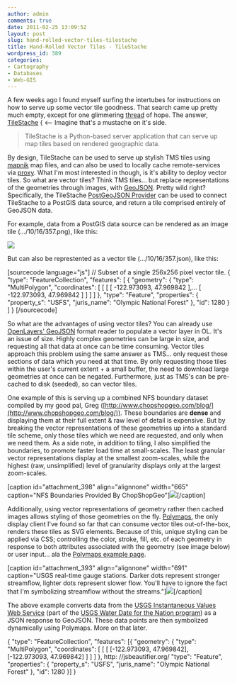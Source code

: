 ```yaml
---
author: admin
comments: true
date: 2011-02-25 13:09:52
layout: post
slug: hand-rolled-vector-tiles-tilestache
title: Hand-Rolled Vector Tiles - TileStache
wordpress_id: 389
categories:
- Cartography
- Databases
- Web-GIS
---
```


A few weeks ago I found myself surfing the intertubes for instructions on how to serve up some vector tile goodness. That search came up pretty much empty, except for one glimmering [thread](http://gis.stackexchange.com/questions/3712/create-vector-geojson-tiles-for-polymaps) of hope. The answer, [TileStache](http://tilestache.org/) { <-- Imagine that's a mustache on it's side.


> TileStache is a Python-based server application that can serve up map tiles based on rendered geographic data.


By design, TileStache can be used to serve up stylish TMS tiles using [mapnik](http://mapnik.org/) map files, and can also be used to locally cache remote-services via [proxy](http://tilestache.org/doc/#providers). What I'm most interested in though, is it's ability to deploy vector tiles. So what are vector tiles? Think TMS tiles... but replace representations of the geometries through images, with [GeoJSON](http://geojson.org/). Pretty wild right? Specifically, the TileStache [PostGeoJSON Provider](http://tilestache.org/doc/TileStache.Goodies.Providers.PostGeoJSON.html) can be used to connect TileStache to a PostGIS data source, and return a tile comprised entirely of GeoJSON data.

For example, data from a PostGIS data source can be rendered as an image tile (.../10/16/357.png), like this:

[![](http://www.mkgeomatics.com/wordpress/wp-content/uploads/2011/02/tile.png)](http://www.mkgeomatics.com/wordpress/wp-content/uploads/2011/02/tile.png)

But can also be represtented as a vector tile (.../10/16/357.json), like this:

[sourcecode language="js"]
// Subset of a single 256x256 pixel vector tile.
{
  "type": "FeatureCollection",
  "features": [
    {
      "geometry": {
        "type": "MultiPolygon",
        "coordinates": [
          [
            [
              [
                -122.973093,
                47.969842
              ],...
              [
                -122.973093,
                47.969842
              ]
            ]
          ]
        ]
      },
      "type": "Feature",
      "properties": {
        "property_s": "USFS",
        "juris_name": "Olympic National Forest"
      },
      "id": 1280
    }
  ]
}
[/sourcecode]

So what are the advantages of using vector tiles? You can already use [OpenLayers' GeoJSON](http://dev.openlayers.org/docs/files/OpenLayers/Format/GeoJSON-js.html) format reader to populate a vector layer in OL. It's an issue of size. Highly complex geometries can be large in size, and requesting all that data at once can be time consuming. Vector tiles approach this problem using the same answer as TMS... only request those sections of data which you need at that time. By only requesting those tiles within the user's current extent + a small buffer, the need to download large geometries at once can be negated. Furthermore, just as TMS's can be pre-cached to disk (seeded), so can vector tiles.

One example of this is serving up a combined NFS boundary dataset compiled by my good pal, Greg ([http://www.chopshopgeo.com/blog/](http://www.chopshopgeo.com/blog/)). These boundaries are **dense** and displaying them at their full extent & raw level of detail is expensive. But by breaking the vector representations of these geometries up into a standard tile scheme, only those tiles which we need are requested, and only when we need them. As a side note, in addition to tiling, I also simplified the boundaries, to promote faster load time at small-scales. The least granular vector representations display at the smallest zoom-scales, while the highest (raw, unsimplified) level of granularity displays only at the largest zoom-scales.

[caption id="attachment_398" align="alignnone" width="665" caption="NFS Boundaries Provided By ChopShopGeo"][![](http://www.mkgeomatics.com/wordpress/wp-content/uploads/2011/02/parks.png)](http://www.mkgeomatics.com/wordpress/wp-content/uploads/2011/02/parks.png)[/caption]

Additionally, using vector representations of geometry rather then cached images allows styling of those geometries on the fly. [Polymaps](http://polymaps.org/), the only display client I've found so far that can consume vector tiles out-of-the-box, renders these tiles as SVG elements. Because of this, unique styling can be applied via CSS; controlling the color, stroke, fill, etc. of each geometry in response to both attributes associated with the geometry (see image below) or user input... ala the [Polymaps example page](http://polymaps.org/ex/statehood.html).

[caption id="attachment_393" align="alignnone" width="691" caption="USGS real-time gauge stations. Darker dots represent stronger streamflow, lighter dots represent slower flow. You'll have to ignore the fact that I'm symbolizing streamflow without the streams."][![](http://www.mkgeomatics.com/wordpress/wp-content/uploads/2011/02/usgs.png)](http://www.mkgeomatics.com/wordpress/wp-content/uploads/2011/02/usgs.png)[/caption]

The above example converts data from the [USGS Instantaneous Values Web Service](http://waterservices.usgs.gov/rest/WOF-IV-Service.html) (part of the [USGS Water Date for the Nation program](http://waterdata.usgs.gov/nwis/)) as a JSON response to GeoJSON. These data points are then symbolized dynamically using Polymaps. More on that later.


{
"type": "FeatureCollection",
"features": [{
"geometry": {
"type": "MultiPolygon",
"coordinates": [
[
[
[-122.973093, 47.969842],
[-122.973093, 47.969842]
]
]
]
},
http: //jsbeautifier.org/
"type": "Feature",
"properties": {
"property_s": "USFS",
"juris_name": "Olympic National Forest"
},
"id": 1280
}]
}
